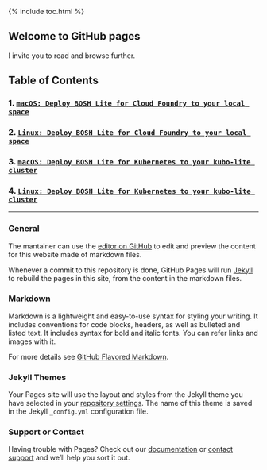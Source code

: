 {% include toc.html %}

## Welcome to GitHub pages

I invite you to read and browse further.

## Table of Contents

### 1. [`macOS: Deploy BOSH Lite for Cloud Foundry to your local space`](https://gist.github.com/dellaporta/2e9a6c1a6b8757ea33a2b1c0a44a9318)

### 2. [`Linux: Deploy BOSH Lite for Cloud Foundry to your local space`](https://gist.github.com/dellaporta/59472d9c6ebd387fde8c9ac0ebaa6282)

### 3. [`macOS: Deploy BOSH Lite for Kubernetes to your kubo-lite cluster`](https://gist.github.com/dellaporta/b4a73488028a7b3a6a24345a7f303314)

### 4. [`Linux: Deploy BOSH Lite for Kubernetes to your kubo-lite cluster`](https://gist.github.com/dellaporta/f90a5559fe5bcd0f4988e07dc9277a30)

___
### General

The mantainer can use the [editor on GitHub](https://github.com/dellaporta/main/edit/master/index.md) to edit and preview the content for this website made of markdown files.

Whenever a commit to this repository is done, GitHub Pages will run [Jekyll](https://jekyllrb.com/) to rebuild the pages in this site, from the content in the markdown files.

### Markdown

Markdown is a lightweight and easy-to-use syntax for styling your writing. It includes conventions for code blocks, headers, as well as bulleted and listed text. It includes syntax for bold and italic fonts. You can refer links and images with it. 

For more details see [GitHub Flavored Markdown](https://guides.github.com/features/mastering-markdown/).

### Jekyll Themes

Your Pages site will use the layout and styles from the Jekyll theme you have selected in your [repository settings](https://github.com/dellaporta/main/settings). The name of this theme is saved in the Jekyll `_config.yml` configuration file.

### Support or Contact

Having trouble with Pages? Check out our [documentation](https://help.github.com/categories/github-pages-basics/) or [contact support](https://github.com/contact) and we’ll help you sort it out.
